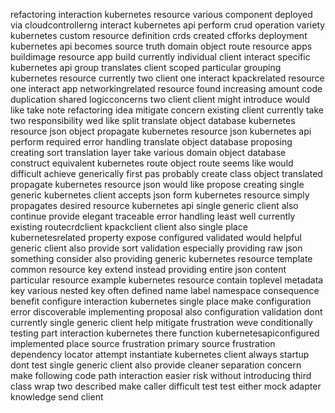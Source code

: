 refactoring interaction kubernetes resource various component deployed via cloudcontrollerng interact kubernetes api perform crud operation variety kubernetes custom resource definition crds created cfforks deployment kubernetes api becomes source truth domain object route resource apps buildimage resource app build currently individual client interact specific kubernetes api group translates client scoped particular grouping kubernetes resource currently two client one interact kpackrelated resource one interact app networkingrelated resource found increasing amount code duplication shared logicconcerns two client client might introduce would like take note refactoring idea mitigate concern existing client currently take two responsibility wed like split translate object database kubernetes resource json object propagate kubernetes resource json kubernetes api perform required error handling translate object database proposing creating sort translation layer take various domain object database construct equivalent kubernetes route object route seems like would difficult achieve generically first pas probably create class object translated propagate kubernetes resource json would like propose creating single generic kubernetes client accepts json form kubernetes resource simply propagates desired resource kubernetes api single generic client also continue provide elegant traceable error handling least well currently existing routecrdclient kpackclient client also single place kubernetesrelated property expose configured validated would helpful generic client also provide sort validation especially providing raw json something consider also providing generic kubernetes resource template common resource key extend instead providing entire json content particular resource example kubernetes resource contain toplevel metadata key various nested key often defined name label namespace consequence benefit configure interaction kubernetes single place make configuration error discoverable implementing proposal also configuration validation dont currently single generic client help mitigate frustration weve conditionally testing part interaction kubernetes there function kubernetesapiconfigured implemented place source frustration primary source frustration dependency locator attempt instantiate kubernetes client always startup dont test single generic client also provide cleaner separation concern make following code path interaction easier risk without introducing third class wrap two described make caller difficult test test either mock adapter knowledge send client